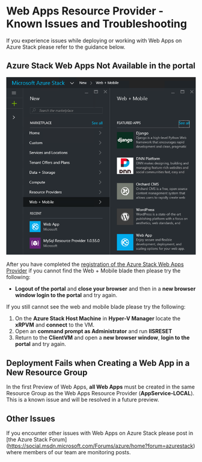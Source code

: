 <properties
	pageTitle="Web Apps on Azure Stack - Known Issues and Troubleshooting | Microsoft Azure"
	description="Detailed guidance for deploying Web Apps in Azure Stack"
	services="azure-stack"
	documentationCenter=""
	authors="apwestgarth"
	manager="stefsch"
	editor=""/>

<tags
	ms.service="azure-stack"
	ms.workload="app-service"
	ms.tgt_pltfrm="na"
	ms.devlang="na"
	ms.topic="article"
	ms.date="05/16/2016"
	ms.author="anwestg"/>
    
# Web Apps Resource Provider - Known Issues and Troubleshooting

If you experience issues while deploying or working with Web Apps on Azure Stack please refer to the guidance below.

## Azure Stack Web Apps Not Available in the portal

![Azure Stack Web Apps Create New Web App][1]

After you have completed the [registration of the Azure Stack Web Apps Provider](azure-stack-webapps-deploy.md#register-the-newly-deployed-azure-stack-web-apps-provider-with-arm) if you cannot find the Web + Mobile blade then please try the following:
* **Logout of the portal** and **close your browser** and then in a **new browser window login to the portal** and try again.

If you still cannot see the web and mobile blade please try the following:

1.  On the **Azure Stack Host Machine** in **Hyper-V Manager** locate the **xRPVM** and **connect** to the VM.
2.  Open an **command prompt as Administrator** and run **IISRESET**
3.  Return to the **ClientVM** and open a **new browser window**, **login to the portal** and try again.

## Deployment Fails when Creating a Web App in a New Resource Group

In the first Preview of Web Apps, **all Web Apps** must be created in the same Resource Group as the Web Apps Resource Provider (**AppService-LOCAL**).  This is a known issue and will be resolved in a future preview.

## Other Issues

If you encounter other issues with Web Apps on Azure Stack please post in [the Azure Stack Forum] (https://social.msdn.microsoft.com/Forums/azure/home?forum=azurestack) where members of our team are monitoring posts.


<!--Image references-->
[1]: ./media/azure-stack-webapps-troubleshoot-known-issues/NewWebandMobile.png



<!--Links-->
[Azure_Stack_App_Service_preview_installer]: http://go.microsoft.com/fwlink/?LinkID=717531
[WebAppsDeployment]: http://go.microsoft.com/fwlink/?LinkId=723982
[AppServiceHelperScripts]: http://go.microsoft.com/fwlink/?LinkId=733525